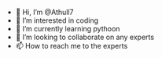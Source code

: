 - 👋 Hi, I’m @Athull7
- 👀 I’m interested in coding
- 🌱 I’m currently learning pythoon
- 💞️ I’m looking to collaborate on any experts
- 📫 How to reach me to the experts

<!---
Athull7/Athull7 is a ✨ special ✨ repository because its `README.md` (this file) appears on your GitHub profile.
You can click the Preview link to take a look at your changes.
--->
